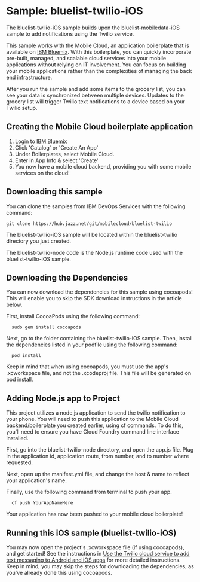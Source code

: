Sample: bluelist-twilio-iOS
===

The bluelist-twilio-iOS sample builds upon the bluelist-mobiledata-iOS sample to add notifications using the Twilio service.

This sample works with the Mobile Cloud, an application boilerplate that is available on [IBM Bluemix](https://www.ng.bluemix.net).  With this boilerplate, you can quickly incorporate pre-built, managed, and scalable cloud services into your mobile applications without relying on IT involvement. You can focus on building your mobile applications rather than the complexities of managing the back end infrastructure.

After you run the sample and add some items to the grocery list, you can see your data is synchronized between multiple devices.  Updates to the grocery list will trigger Twilio text notifications to a device based on your Twilio setup.

Creating the Mobile Cloud boilerplate application
---
1. Login to [IBM Bluemix](https://www.bluemix.net)
2. Click 'Catalog' or 'Create An App'
3. Under Boilerplates, select Mobile Cloud.
4. Enter in App Info & select 'Create'
5. You now have a mobile cloud backend, providing you with some mobile services on the cloud!

Downloading this sample
---

You can clone the samples from IBM DevOps Services with the following command:

    git clone https://hub.jazz.net/git/mobilecloud/bluelist-twilio

The bluelist-twilio-iOS sample will be located within the bluelist-twilio directory you just created.

The bluelist-twilio-node code is the Node.js runtime code used with the bluelist-twilio-iOS sample.

Downloading the Dependencies
---

You can now download the dependencies for this sample using cocoapods!
This will enable you to skip the SDK download instructions in the article below.

First, install CocoaPods using the following command:

      sudo gem install cocoapods

Next, go to the folder containing the bluelist-twilio-iOS sample.  Then, install the
dependencies listed in your podfile using the following command:

      pod install

Keep in mind that when using cocoapods, you must use the app's .xcworkspace file, and not
the .xcodeproj file. This file will be generated on pod install.

Adding Node.js app to Project
---

This project utilizes a node.js application to send the twilio notification to your phone.
You will need to push this application to the Mobile Cloud backend/boilerplate you created earlier, using cf commands.
To do this, you'll need to ensure you have Cloud Foundry command line interface installed.

First, go into the bluelist-twilio-node directory, and open the app.js file.
Plug in the application id, application route, from number, and to number where requested.

Next, open up the manifest.yml file, and change the host & name to reflect your application's name.

Finally, use the following command from terminal to push your app.

      cf push YourAppNameHere

Your application has now been pushed to your mobile cloud boilerplate!


Running this iOS sample (bluelist-twilio-iOS)
---

You may now open the project's .xcworkspace file (if using cocoapods), and get started!
See the instructions in [Use the Twilio cloud service to add text messaging to Android and iOS apps](http://www.ibm.com/developerworks/library/mo-android-twilio-app/) for more detailed instructions.
Keep in mind, you may skip the steps for downloading the dependencies, as you've already done this using cocoapods.
